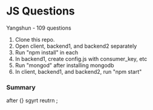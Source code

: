 # JS Questions

Yangshun - 109 questions

1. Clone this repo.
2. Open client, backend1, and backend2 separately
3. Run "npm install" in each
4. In backend1, create config.js with consumer_key, etc
5. Run "mongod" after installing mongodb
6. In client, backend1, and backend2, run "npm start"


### Summary

after {} sgyrt reutrn ;